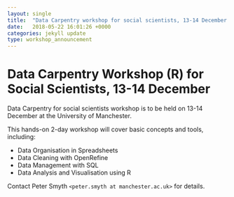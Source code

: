 ```yaml
---
layout: single
title:  "Data Carpentry workshop for social scientists, 13-14 December 2018"
date:   2018-05-22 16:01:26 +0000
categories: jekyll update
type: workshop_announcement
---
```

# Data Carpentry Workshop (R) for Social Scientists, 13-14 December

Data Carpentry for social scientists workshop is to be held on 13-14 December at the University of Manchester.

This hands-on 2-day workshop will cover basic concepts and tools, including:

* Data Organisation in Spreadsheets
* Data Cleaning with OpenRefine
* Data Management with SQL
* Data Analysis and Visualisation using R   

Contact Peter Smyth `<peter.smyth at manchester.ac.uk>` for details.
